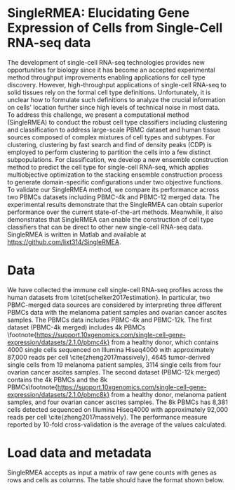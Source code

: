 # SingleRMEA: Elucidating Gene Expression of Cells from Single-Cell RNA-seq data

The development of single-cell RNA-seq technologies provides new opportunities for biology since it has become an accepted experimental method throughput improvements enabling applications for cell type discovery. However,  high-throughput applications of single-cell RNA-seq to solid tissues rely on the formal cell type definitions. Unfortunately, it is unclear how to formulate such definitions to analyze the crucial information on cells' location further since high levels of technical noise in most data. To address this challenge, we present a computational method (SingleRMEA) to conduct the robust cell type classifiers including clustering and classification to address large-scale PBMC dataset and human tissue sources composed of complex mixtures of cell types and subtypes. For clustering, clustering by fast search and find of density peaks (CDP) is employed to perform clustering to partition the cells into a few distinct subpopulations. For classification, we develop a new ensemble construction method to predict the cell type for single-cell RNA-seq, which applies multiobjective optimization to the stacking ensemble construction process to generate domain-specific configurations under two objective functions. To validate our SingleRMEA method, we compare its performance across two PBMCs datasets including PBMC-4k and PBMC-12 merged data. The experimental results demonstrate that the SingleRMEA can obtain superior performance over the current state-of-the-art methods. Meanwhile, it also demonstrates that SingleRMEA can enable the construction of cell type classifiers that can be direct to other new single-cell RNA-seq data. SingleRMEA is written in Matlab and available at https://github.com/lixt314/SingleRMEA.

# Data

We have collected the immune cell single-cell RNA-seq profiles across the human datasets from \citet{schelker2017estimation}. In particular, two PBMC-merged data sources are considered by interpreting three different PBMCs data with the melanoma patient samples and ovarian cancer ascites samples. The PBMCs data includes PBMC-4k and PBMC-12k. The first dataset (PBMC-4k merged) includes 4k PBMCs \footnote{https://support.10xgenomics.com/single-cell-gene-expression/datasets/2.1.0/pbmc4k} from a healthy donor, which contains 4000 single cells sequenced on Illumina Hiseq4000 with approximately 87,000 reads per cell \cite{zheng2017massively}, 4645 tumor-derived single cells from 19 melanoma patient samples, 3114 single cells from four ovarian cancer ascites samples. The second dataset (PBMC-12k merged) contains the 4k PBMCs and the 8k PBMCs\footnote{https://support.10xgenomics.com/single-cell-gene-expression/datasets/2.1.0/pbmc8k} from a healthy donor, melanoma patient samples, and four ovarian cancer ascites samples. The 8k PBMCs has 8,381 cells detected sequenced on Illumina Hiseq4000 with approximately 92,000 reads per cell \cite{zheng2017massively}.  The performance measure reported by 10-fold cross-validation is the average of the values calculated.

# Load data and metadata
SingleRMEA accepts as input a matrix of raw gene counts with genes as rows and cells as columns. The table should have the format shown below.
